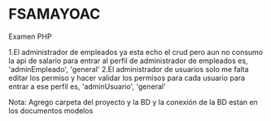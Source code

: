 # FSAMAYOAC
Examen PHP

1.El administrador de empleados ya esta echo el crud pero aun no consumo la api de salario para entrar al perfil de administrador de empleados es,
'adminEmpleado', 'general'
2.El administrador de usuarios solo me falta editar los permiso y hacer validar los permisos para cada usuario para entrar a ese perfil es,
'adminUsuario', 'general'

Nota:
Agrego carpeta del proyecto y la BD y la conexión de la BD estan en los documentos modelos
